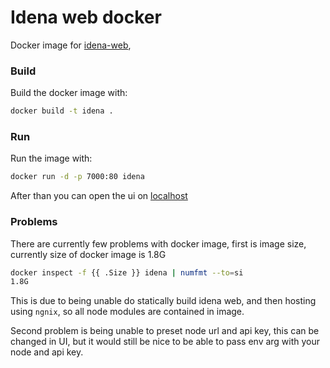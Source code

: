 # Idena web docker

Docker image for [idena-web](https://github.com/idena-network/idena-web), 

### Build

Build the docker image with:
```sh
docker build -t idena .
```

### Run

Run the image with:
```sh
docker run -d -p 7000:80 idena
```

After than you can open the ui on [localhost](http://localhost:7000/)


### Problems

There are currently few problems with docker image, first is image size, currently size of docker image is 1.8G
```sh
docker inspect -f {{ .Size }} idena | numfmt --to=si
1.8G
```

This is due to being unable do statically build idena web, and then hosting using `ngnix`, so all node modules are contained in image.

Second problem is being unable to preset node url and api key, this can be changed in UI, but it would still be nice to be able to pass env arg with your node and api key.